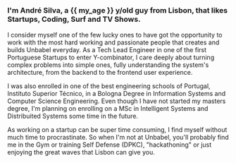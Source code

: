 ## <h3 class="lead text-left">I'm André Silva, a {{ my_age }} y/old guy from Lisbon, that likes Startups, Coding, Surf and TV Shows.</h3>

<p>
I consider myself one of the few lucky ones to have got the opportunity to work with the most hard working and passionate people that creates and builds Unbabel everyday. As a Tech Lead Engineer in one of the first Portuguese Startups to enter Y-combinator, I care deeply about turning complex problems into simple ones, fully understanding the system's architecture, from the backend to the frontend user experience.
</p>

<p>
I was also enrolled in one of the best engineering schools of Portugal, Instituto Superior Técnico, in a Bologna Degree in Information Systems and Computer Science Engineering. Even though I have not started my masters degree, I'm planning on enrolling on a MSc in Intelligent Systems and Distribuited Systems some time in the future.
</p>

<p>
As working on a startup can be super time consuming, I find myself without much time to procrastinate. So when I'm not at Unbabel, you'll probably find me in the Gym or training Self Defense (DPKC), "hackathoning" or just enjoying the great waves that Lisbon can give you.
</p>
